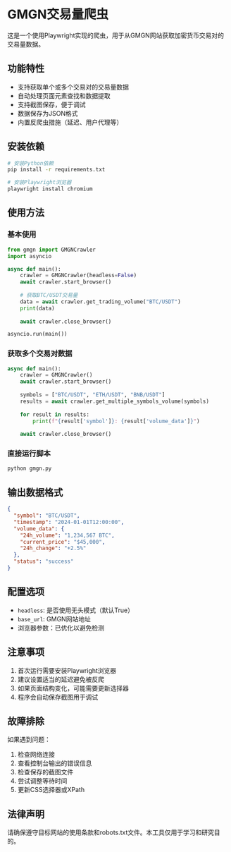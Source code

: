 # GMGN交易量爬虫

这是一个使用Playwright实现的爬虫，用于从GMGN网站获取加密货币交易对的交易量数据。

## 功能特性

- 支持获取单个或多个交易对的交易量数据
- 自动处理页面元素查找和数据提取
- 支持截图保存，便于调试
- 数据保存为JSON格式
- 内置反爬虫措施（延迟、用户代理等）

## 安装依赖

```bash
# 安装Python依赖
pip install -r requirements.txt

# 安装Playwright浏览器
playwright install chromium
```

## 使用方法

### 基本使用

```python
from gmgn import GMGNCrawler
import asyncio

async def main():
    crawler = GMGNCrawler(headless=False)
    await crawler.start_browser()
    
    # 获取BTC/USDT交易量
    data = await crawler.get_trading_volume("BTC/USDT")
    print(data)
    
    await crawler.close_browser()

asyncio.run(main())
```

### 获取多个交易对数据

```python
async def main():
    crawler = GMGNCrawler()
    await crawler.start_browser()
    
    symbols = ["BTC/USDT", "ETH/USDT", "BNB/USDT"]
    results = await crawler.get_multiple_symbols_volume(symbols)
    
    for result in results:
        print(f"{result['symbol']}: {result['volume_data']}")
    
    await crawler.close_browser()
```

### 直接运行脚本

```bash
python gmgn.py
```

## 输出数据格式

```json
{
  "symbol": "BTC/USDT",
  "timestamp": "2024-01-01T12:00:00",
  "volume_data": {
    "24h_volume": "1,234,567 BTC",
    "current_price": "$45,000",
    "24h_change": "+2.5%"
  },
  "status": "success"
}
```

## 配置选项

- `headless`: 是否使用无头模式（默认True）
- `base_url`: GMGN网站地址
- 浏览器参数：已优化以避免检测

## 注意事项

1. 首次运行需要安装Playwright浏览器
2. 建议设置适当的延迟避免被反爬
3. 如果页面结构变化，可能需要更新选择器
4. 程序会自动保存截图用于调试

## 故障排除

如果遇到问题：

1. 检查网络连接
2. 查看控制台输出的错误信息
3. 检查保存的截图文件
4. 尝试调整等待时间
5. 更新CSS选择器或XPath

## 法律声明

请确保遵守目标网站的使用条款和robots.txt文件。本工具仅用于学习和研究目的。
